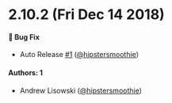 # 2.10.2 (Fri Dec 14 2018)

#### 🐛  Bug Fix
- Auto Release [#1](https://github.com/hipstersmoothie/github-markdown-css/pull/1) ([@hipstersmoothie](https://github.com/hipstersmoothie))

#### Authors: 1
- Andrew Lisowski ([@hipstersmoothie](https://github.com/hipstersmoothie))